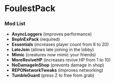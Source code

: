 # FoulestPack

### Mod List
- **AsyncLoggers** (improves performance)
- **BepInExPack** (required)
- **Essentials** (increases player count from 6 to 20)
- **LateJoin** (allows late joining in the lobby)
- **Mimic** (creatures now mimic your friends)
- **MoreReviveHP** (increases revive HP from 1 to 10)
- **NoDamageInShop** (prevents damage in shop)
- **REPONetworkTweaks** (improves networking)
- **TumbleGuard** (press Z to free from grab)
